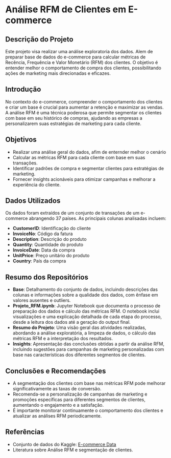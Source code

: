 # Análise RFM de Clientes em E-commerce

## Descrição do Projeto

Este projeto visa realizar uma análise exploratoria dos dados. Alem de preparar base de dados do e-commerce para calcular métricas de Recência, Frequência e Valor Monetário (RFM) dos clientes. O objetivo é entender melhor o comportamento de compra dos clientes, possibilitando ações de marketing mais direcionadas e eficazes.

## Introdução

No contexto do e-commerce, compreender o comportamento dos clientes e criar um base é crucial para aumentar a retenção e maximizar as vendas. A análise RFM é uma técnica poderosa que permite segmentar os clientes com base em seu histórico de compras, ajudando as empresas a personalizarem suas estratégias de marketing para cada cliente.

## Objetivos

- Realizar uma análise geral do dados, afim de enternder melhor o cenário
- Calcular as métricas RFM para cada cliente com base em suas transações.
- Identificar padrões de compra e segmentar clientes para estratégias de marketing.
- Fornecer insights acionáveis para otimizar campanhas e melhorar a experiência do cliente.

## Dados Utilizados

Os dados foram extraídos de um conjunto de transações de um e-commerce abrangendo 37 países. As principais colunas analisadas incluem:

- **CustomerID**: Identificação do cliente
- **InvoiceNo**: Código da fatura
- **Description**: Descrição do produto
- **Quantity**: Quantidade do produto
- **InvoiceDate**: Data da compra
- **UnitPrice**: Preço unitário do produto
- **Country**: País da compra

## Resumo dos Repositórios

- **Base**: Detalhamento do conjunto de dados, incluindo descrições das colunas e informações sobre a qualidade dos dados, com ênfase em valores ausentes e outliers.
- **Projeto_RFM.ipynb**: Jupyter Notebook que documenta o processo de preparação dos dados e cálculo das métricas RFM. O notebook inclui visualizações e uma explicação detalhada de cada etapa do processo, desde a leitura dos dados até a geração do output final.
- **Resumo do Projeto**: Uma visão geral das atividades realizadas, abordando a análise exploratória, a limpeza de dados, o cálculo das métricas RFM e a interpretação dos resultados.
- **Insights**: Apresentação das conclusões obtidas a partir da análise RFM, incluindo sugestões para campanhas de marketing personalizadas com base nas características dos diferentes segmentos de clientes.

## Conclusões e Recomendações

- A segmentação dos clientes com base nas métricas RFM pode melhorar significativamente as taxas de conversão.
- Recomenda-se a personalização de campanhas de marketing e promoções específicas para diferentes segmentos de clientes, aumentando o engajamento e a satisfação.
- É importante monitorar continuamente o comportamento dos clientes e atualizar as análises RFM periodicamente.

## Referências

- Conjunto de dados do Kaggle: [E-commerce Data](https://www.kaggle.com/datasets/carrie1/ecommerce-data)
- Literatura sobre Análise RFM e segmentação de clientes.
